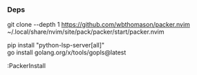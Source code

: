 ### Deps 
  
git clone --depth 1 https://github.com/wbthomason/packer.nvim ~/.local/share/nvim/site/pack/packer/start/packer.nvim
  
pip install "python-lsp-server[all]"  
go install golang.org/x/tools/gopls@latest  
  
:PackerInstall
